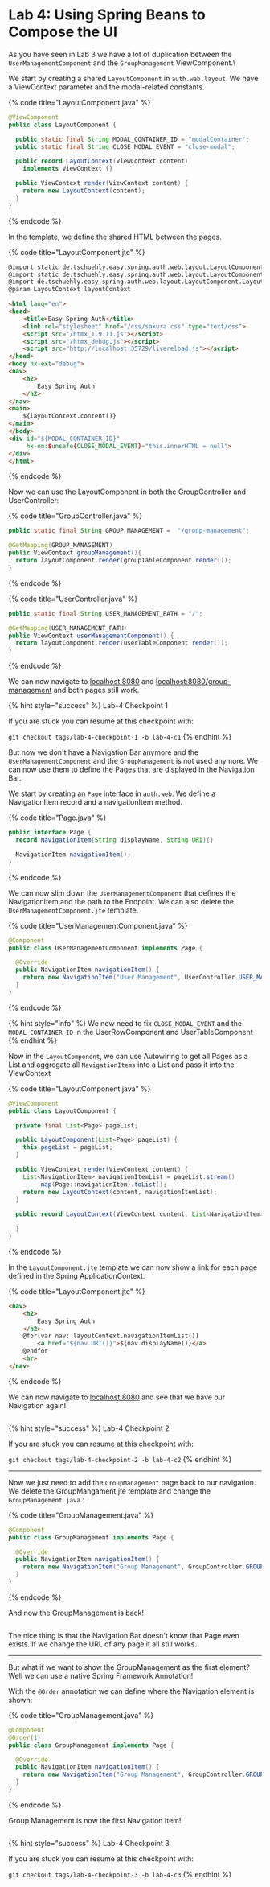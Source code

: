 # Lab 4: Using Spring Beans to Compose the UI

As you have seen in Lab 3 we have a lot of duplication between the `UserManagementComponent` and the `GroupManagement` ViewComponent.\


We start by creating a shared `LayoutComponent` in `auth.web.layout`. We have a ViewContext parameter and the modal-related constants.

{% code title="LayoutComponent.java" %}
```java
@ViewComponent
public class LayoutComponent {

  public static final String MODAL_CONTAINER_ID = "modalContainer";
  public static final String CLOSE_MODAL_EVENT = "close-modal";

  public record LayoutContext(ViewContext content) 
    implements ViewContext {}

  public ViewContext render(ViewContext content) {
    return new LayoutContext(content);
  }
}
```
{% endcode %}

&#x20;In the template, we define the shared HTML between the pages.

{% code title="LayoutComponent.jte" %}
```html
@import static de.tschuehly.easy.spring.auth.web.layout.LayoutComponent.CLOSE_MODAL_EVENT
@import static de.tschuehly.easy.spring.auth.web.layout.LayoutComponent.MODAL_CONTAINER_ID
@import de.tschuehly.easy.spring.auth.web.layout.LayoutComponent.LayoutContext
@param LayoutContext layoutContext

<html lang="en">
<head>
    <title>Easy Spring Auth</title>
    <link rel="stylesheet" href="/css/sakura.css" type="text/css">
    <script src="/htmx_1.9.11.js"></script>
    <script src="/htmx_debug.js"></script>
    <script src="http://localhost:35729/livereload.js"></script>
</head>
<body hx-ext="debug">
<nav>
    <h2>
        Easy Spring Auth
    </h2>
</nav>
<main>
    ${layoutContext.content()}
</main>
</body>
<div id="${MODAL_CONTAINER_ID}"
     hx-on:$unsafe{CLOSE_MODAL_EVENT}="this.innerHTML = null">
</div>
</html>
```
{% endcode %}

Now we can use the LayoutComponent in both the GroupController and UserController:

{% code title="GroupController.java" %}
```java
public static final String GROUP_MANAGEMENT =  "/group-management";

@GetMapping(GROUP_MANAGEMENT)
public ViewContext groupManagement(){
  return layoutComponent.render(groupTableComponent.render());
}
```
{% endcode %}

{% code title="UserController.java" %}
```java
public static final String USER_MANAGEMENT_PATH = "/";

@GetMapping(USER_MANAGEMENT_PATH)
public ViewContext userManagementComponent() {
  return layoutComponent.render(userTableComponent.render());
}

```
{% endcode %}

We can now navigate to [localhost:8080](http://localhost:8080/) and [localhost:8080/group-management](http://localhost:8080/group-management) and both pages still work.

{% hint style="success" %}
Lab-4 Checkpoint 1

If you are stuck you can resume at this checkpoint with:

`git checkout tags/lab-4-checkpoint-1 -b lab-4-c1`
{% endhint %}

But now we don't have a Navigation Bar anymore and the `UserManagementComponent` and the `GroupManagement` is not used anymore. We can now use them to define the Pages that are displayed in the Navigation Bar.



We start by creating an `Page` interface in `auth.web`. We define a NavigationItem record and a navigationItem method.

{% code title="Page.java" %}
```java
public interface Page {
  record NavigationItem(String displayName, String URI){}

  NavigationItem navigationItem();
}
```
{% endcode %}

We can now slim down the `UserManagementComponent` that defines the NavigationItem and the path to the Endpoint. We can also delete the `UserManagementComponent.jte` template.

{% code title="UserManagementComponent.java" %}
```java
@Component
public class UserManagementComponent implements Page {

  @Override
  public NavigationItem navigationItem() {
    return new NavigationItem("User Management", UserController.USER_MANAGEMENT_PATH);
  }
}
```
{% endcode %}

{% hint style="info" %}
We now need to fix `CLOSE_MODAL_EVENT` and the `MODAL_CONTAINER_ID` in the UserRowComponent and UserTableComponent
{% endhint %}

Now in the `LayoutComponent`, we can use Autowiring to get all Pages as a List and aggregate all `NavigationItems` into a List and pass it into the ViewContext

{% code title="LayoutComponent.java" %}
```java
@ViewComponent
public class LayoutComponent {

  private final List<Page> pageList;

  public LayoutComponent(List<Page> pageList) {
    this.pageList = pageList;
  }

  public ViewContext render(ViewContext content) {
    List<NavigationItem> navigationItemList = pageList.stream()
        .map(Page::navigationItem).toList();
    return new LayoutContext(content, navigationItemList);
  }
  
  public record LayoutContext(ViewContext content, List<NavigationItem> navigationItemList) implements ViewContext {

  }
}
```
{% endcode %}

In the `LayoutComponent.jte` template we can now show a link for each page defined in the Spring ApplicationContext.

{% code title="LayoutComponent.jte" %}
```html
<nav>
    <h2>
        Easy Spring Auth
    </h2>
    @for(var nav: layoutContext.navigationItemList())
        <a href="${nav.URI()}">${nav.displayName()}</a>
    @endfor
    <hr>
</nav>
```
{% endcode %}

We can now navigate to [localhost:8080](http://localhost:8080/) and see that we have our Navigation again!

<figure><img src="../.gitbook/assets/image (1) (1) (1) (1) (1) (1).png" alt=""><figcaption></figcaption></figure>

{% hint style="success" %}
Lab-4 Checkpoint 2

If you are stuck you can resume at this checkpoint with:

`git checkout tags/lab-4-checkpoint-2 -b lab-4-c2`
{% endhint %}

***

Now we just need to add the `GroupManagement` page back to our navigation. We delete the GroupMangament.jte template and change the `GroupManagement.java` :

{% code title="GroupManagement.java" %}
```java
@Component
public class GroupManagement implements Page {

  @Override
  public NavigationItem navigationItem() {
    return new NavigationItem("Group Management", GroupController.GROUP_MANAGEMENT);
  }
}
```
{% endcode %}

And now the GroupManagement is back!

<figure><img src="../.gitbook/assets/image (2) (1) (1) (1).png" alt=""><figcaption></figcaption></figure>

The nice thing is that the Navigation Bar doesn't know that Page even exists. If we change the URL of any page it all still works.

***

But what if we want to show the GroupManagement as the first element? Well we can use a native Spring Framework Annotation!&#x20;

With the `@Order` annotation we can define where the Navigation element is shown:

{% code title="GroupManagement.java" %}
```java
@Component
@Order(1)
public class GroupManagement implements Page {

  @Override
  public NavigationItem navigationItem() {
    return new NavigationItem("Group Management", GroupController.GROUP_MANAGEMENT);
  }
}
```
{% endcode %}

Group Management is now the first Navigation Item!

<figure><img src="../.gitbook/assets/image (3) (1).png" alt=""><figcaption></figcaption></figure>

{% hint style="success" %}
Lab-4 Checkpoint 3

If you are stuck you can resume at this checkpoint with:

`git checkout tags/lab-4-checkpoint-3 -b lab-4-c3`
{% endhint %}
